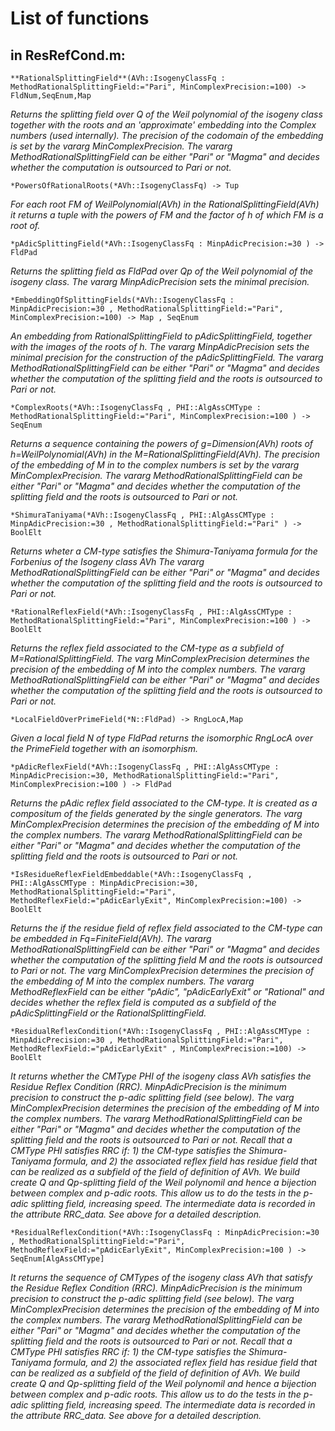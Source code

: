 # List of functions
 in ResRefCond.m:
--

`**RationalSplittingField**(AVh::IsogenyClassFq : MethodRationalSplittingField:="Pari", MinComplexPrecision:=100) -> FldNum,SeqEnum,Map`

*Returns the splitting field over Q of the Weil polynomial of the isogeny class together with the roots and an 'approximate' embedding into the Complex numbers (used internally). The precision of the codomain of the embedding is set by the vararg MinComplexPrecision.
    The vararg MethodRationalSplittingField can be either "Pari" or "Magma" and decides whether the computation is outsourced to Pari or not.*

`*PowersOfRationalRoots(*AVh::IsogenyClassFq) -> Tup`

*For each root FM of WeilPolynomial(AVh) in the RationalSplittingField(AVh) it returns a tuple with the powers of FM and the factor of h of which FM is a root of.*

`*pAdicSplittingField(*AVh::IsogenyClassFq : MinpAdicPrecision:=30 ) -> FldPad`

*Returns the splitting field as FldPad over Qp of the Weil polynomial of the isogeny class.
    The vararg MinpAdicPrecision sets the minimal precision.*

`*EmbeddingOfSplittingFields(*AVh::IsogenyClassFq : MinpAdicPrecision:=30 , MethodRationalSplittingField:="Pari", MinComplexPrecision:=100) -> Map , SeqEnum`

*An embedding from RationalSplittingField to pAdicSplittingField, together with the images of the roots of h.
    The vararg MinpAdicPrecision sets the minimal precision for the construction of the pAdicSplittingField.
    The vararg MethodRationalSplittingField can be either "Pari" or "Magma" and decides whether the computation of the splitting field and the roots is outsourced to Pari or not.*

`*ComplexRoots(*AVh::IsogenyClassFq , PHI::AlgAssCMType : MethodRationalSplittingField:="Pari", MinComplexPrecision:=100 ) -> SeqEnum`

*Returns a sequence containing the powers of g=Dimension(AVh) roots of h=WeilPolynomial(AVh) in the M=RationalSplittingField(AVh).
    The precision of the embedding of M in to the complex numbers is set by the vararg MinComplexPrecision.
    The vararg MethodRationalSplittingField can be either "Pari" or "Magma" and decides whether the computation of the splitting field and the roots is outsourced to Pari or not.*

`*ShimuraTaniyama(*AVh::IsogenyClassFq , PHI::AlgAssCMType : MinpAdicPrecision:=30 , MethodRationalSplittingField:="Pari" ) -> BoolElt`

*Returns wheter a CM-type satisfies the Shimura-Taniyama formula for the Forbenius of the Isogeny class AVh
    The vararg MethodRationalSplittingField can be either "Pari" or "Magma" and decides whether the computation of the splitting field and the roots is outsourced to Pari or not.*

`*RationalReflexField(*AVh::IsogenyClassFq , PHI::AlgAssCMType : MethodRationalSplittingField:="Pari", MinComplexPrecision:=100 ) -> BoolElt`

*Returns the reflex field associated to the CM-type as a subfield of M=RationalSplittingField.
    The varg MinComplexPrecision determines the precision of the embedding of M into the complex numbers.
    The vararg MethodRationalSplittingField can be either "Pari" or "Magma" and decides whether the computation of the splitting field and the roots is outsourced to Pari or not.*

`*LocalFieldOverPrimeField(*N::FldPad) -> RngLocA,Map`

*Given a local field N of type FldPad returns the isomorphic RngLocA over the PrimeField together with an isomorphism.*

`*pAdicReflexField(*AVh::IsogenyClassFq , PHI::AlgAssCMType : MinpAdicPrecision:=30, MethodRationalSplittingField:="Pari", MinComplexPrecision:=100 ) -> FldPad`

*Returns the pAdic reflex field associated to the CM-type. 
    It is created as a compositum of the fields generated by the single generators.
    The varg MinComplexPrecision determines the precision of the embedding of M into the complex numbers.
    The vararg MethodRationalSplittingField can be either "Pari" or "Magma" and decides whether the computation of the splitting field and the roots is outsourced to Pari or not.*

`*IsResidueReflexFieldEmbeddable(*AVh::IsogenyClassFq , PHI::AlgAssCMType : MinpAdicPrecision:=30, MethodRationalSplittingField:="Pari", MethodReflexField:="pAdicEarlyExit", MinComplexPrecision:=100) -> BoolElt`

*Returns the if the residue field of reflex field associated to the CM-type can be embedded in Fq=FiniteField(AVh).
    The vararg MethodRationalSplittingField can be either "Pari" or "Magma" and decides whether the computation of the splitting field M and the roots is outsourced to Pari or not.
    The varg MinComplexPrecision determines the precision of the embedding of M into the complex numbers.
    The vararg MethodReflexField can be either "pAdic", "pAdicEarlyExit" or "Rational" and decides whether the reflex field is computed as a subfield of the pAdicSplittingField or the RationalSplittingField.*

`*ResidualReflexCondition(*AVh::IsogenyClassFq , PHI::AlgAssCMType : MinpAdicPrecision:=30 , MethodRationalSplittingField:="Pari", MethodReflexField:="pAdicEarlyExit" , MinComplexPrecision:=100) -> BoolElt`

*It returns whether the CMType PHI of the isogeny class AVh satisfies the Residue Reflex Condition (RRC). 
    MinpAdicPrecision is the minimum precision to construct the p-adic splitting field (see below).
    The varg MinComplexPrecision determines the precision of the embedding of M into the complex numbers.
    The vararg MethodRationalSplittingField can be either "Pari" or "Magma" and decides whether the computation of the splitting field and the roots is outsourced to Pari or not.
    Recall that a CMType PHI satisfies RRC if: 
        1) the CM-type satisfies the Shimura-Taniyama formula, and
        2) the associated reflex field has residue field that can be realized as a subfield of the field of definition of AVh.
    We build create Q and Qp-splitting field of the Weil polynomil and hence a bijection between complex and p-adic roots. 
    This allow us to do the tests in the p-adic splitting field, increasing speed.
    The intermediate data is recorded in the attribute RRC_data. See above for a detailed description.*

`*ResidualReflexCondition(*AVh::IsogenyClassFq : MinpAdicPrecision:=30 , MethodRationalSplittingField:="Pari", MethodReflexField:="pAdicEarlyExit", MinComplexPrecision:=100 ) -> SeqEnum[AlgAssCMType]`

*It returns the sequence of CMTypes of the isogeny class AVh that satisfy the Residue Reflex Condition (RRC). 
    MinpAdicPrecision is the minimum precision to construct the p-adic splitting field (see below).
    The varg MinComplexPrecision determines the precision of the embedding of M into the complex numbers.
    The vararg MethodRationalSplittingField can be either "Pari" or "Magma" and decides whether the computation of the splitting field and the roots is outsourced to Pari or not.
    Recall that a CMType PHI satisfies RRC if: 
        1) the CM-type satisfies the Shimura-Taniyama formula, and
        2) the associated reflex field has residue field that can be realized as a subfield of the field of definition of AVh.
    We build create Q and Qp-splitting field of the Weil polynomil and hence a bijection between complex and p-adic roots. 
    This allow us to do the tests in the p-adic splitting field, increasing speed.
    The intermediate data is recorded in the attribute RRC_data. See above for a detailed description.*

